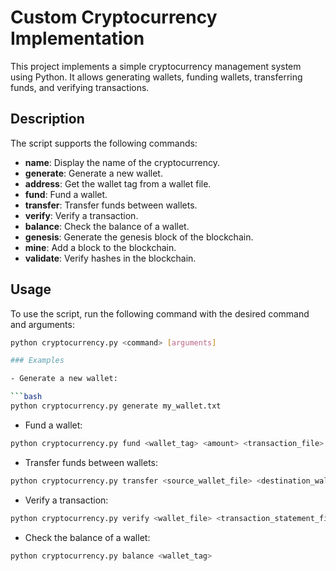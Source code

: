 # Custom Cryptocurrency Implementation

This project implements a simple cryptocurrency management system using Python. It allows generating wallets, funding wallets, transferring funds, and verifying transactions.

## Description

The script supports the following commands:

- **name**: Display the name of the cryptocurrency.
- **generate**: Generate a new wallet.
- **address**: Get the wallet tag from a wallet file.
- **fund**: Fund a wallet.
- **transfer**: Transfer funds between wallets.
- **verify**: Verify a transaction.
- **balance**: Check the balance of a wallet.
- **genesis**: Generate the genesis block of the blockchain.
- **mine**: Add a block to the blockchain.
- **validate**: Verify hashes in the blockchain.

## Usage

To use the script, run the following command with the desired command and arguments:

```bash
python cryptocurrency.py <command> [arguments]

### Examples

- Generate a new wallet:

```bash
python cryptocurrency.py generate my_wallet.txt
```

- Fund a wallet:

```bash
python cryptocurrency.py fund <wallet_tag> <amount> <transaction_file>
```

- Transfer funds between wallets:

```bash
python cryptocurrency.py transfer <source_wallet_file> <destination_wallet_tag> <amount> <transaction_file>
```

- Verify a transaction:

```bash
python cryptocurrency.py verify <wallet_file> <transaction_statement_file>
```

- Check the balance of a wallet:

```bash
python cryptocurrency.py balance <wallet_tag>
```
